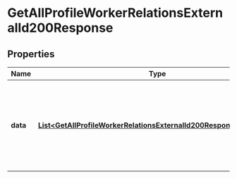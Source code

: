 

# GetAllProfileWorkerRelationsExternalId200Response


## Properties

| Name | Type | Description | Notes |
|------------ | ------------- | ------------- | -------------|
|**data** | [**List&lt;GetAllProfileWorkerRelationsExternalId200ResponseDataInner&gt;**](GetAllProfileWorkerRelationsExternalId200ResponseDataInner.md) | An array containing the Worker Relations of the profile. It includes either the parent or child relations. |  [optional] |



